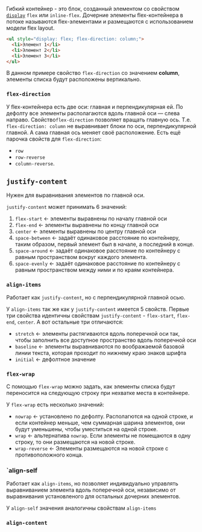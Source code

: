Гибкий контейнер - это блок, созданный элементом со свойством [`display`](display.md) `flex` или `inline-flex`. Дочерние элементы flex-контейнера в потоке называются flex-элементами  и размещаются с использованием модели flex layout.
~~~ HTML
<ul style="display: flex; flex-direction: column;">
  <li>Элемент 1</li>
  <li>Элемент 2</li>
  <li>Элемент 3</li>
</ul>
~~~
В данном примере свойство  `flex-direction` со значением **column**, элементы списка будут расположены вертикально.

### `flex-direction`

У flex-контейнера есть две оси: главная и перпендикулярная ей. По дефолту все элементы располагаются вдоль главной оси — слева направо. Свойство`flex-direction` позволяет вращать главную ось. Т.е. `flex-direction: column` не выравнивает блоки по оси, перпендикулярной главной. А сама главная ось меняет своё расположение. Есть ещё парочка свойств для `flex-direction`: 
- `row` 
- `row-reverse` 
- `column-reverse`.

## `justify-content`

Нужен для выравнивания элементов по главной оси.

`justify-content` может принимать 6 значений:

1. `flex-start` <- элементы выравнены по началу главной оси
2. `flex-end` <- элементы выравнены по концу главной оси
3. `center` <- элементы выравнены по центру главной оси
4. `space-between` <- задаёт одинаковое расстояние по контейнеру, таким образом, первый элемент был в начале, а последний в конце.
5. `space-around` <- задаёт одинаковое расстояние по контейнеру с равным пространством вокруг каждого элемента.
6. `space-evenly` <- задаёт одинаковое расстояние по контейнеру с равным пространством между ними и по краям контейнера.

### `align-items`

Работает как `justify-content`, но с перпендикулярной главной осью.

У `align-items` так же как у `justify-content` имеется 5 свойств. Первые три свойства идентичны свойствам `justify-content` - `flex-start`,  `flex-end`, `center`. А вот остальные три отличаются:
- `stretch` <- элементы растягиваются вдоль поперечной оси так, чтобы заполнить все доступное пространство вдоль поперечной оси
- `baseline` <- элементы выравниваются по воображаемой базовой линии текста, которая проходит по нижнему краю знаков шрифта
- `initial` <- дефолтное значение

### `flex-wrap`
С помощью `flex-wrap` можно задать, как элементы списка будут переносится на следующую строку при нехватке места в контейнере.
 
У `flex-wrap` есть несколько значений:
- `nowrap` <- установлено по дефолту. Располагются на одной строке, и если контейнер меньше, чем суммарная шарина элементов, они будут уменьшены, чтобы уместиться на одной строке.
- `wrap` <- альтернатива `nowrap`. Если элементы не помещаются в одну строку, то они размещаются на новой строке.
- `wrap-reverse` <- Элементы размещаются на новой строке с противоположного конца.

### `align-self

Работает как `align-items`, но позволяет индивидуально управлять выравниванием элемента вдоль поперечной оси, независимо от выравнивания установленого для остальных дочерних элементов.

У `align-self` значения аналогичны свойствам `align-items`

### `align-content`

